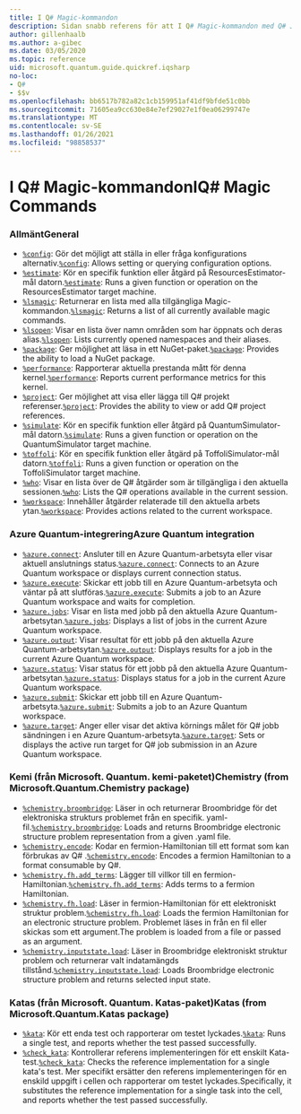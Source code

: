 ```yaml
---
title: I Q# Magic-kommandon
description: Sidan snabb referens för att I Q# Magic-kommandon med Q# Jupyter-anteckningsböcker
author: gillenhaalb
ms.author: a-gibec
ms.date: 03/05/2020
ms.topic: reference
uid: microsoft.quantum.guide.quickref.iqsharp
no-loc:
- Q#
- $$v
ms.openlocfilehash: bb6517b782a82c1cb159951af41df9bfde51c0bb
ms.sourcegitcommit: 71605ea9cc630e84e7ef29027e1f0ea06299747e
ms.translationtype: MT
ms.contentlocale: sv-SE
ms.lasthandoff: 01/26/2021
ms.locfileid: "98858537"
---
```

# <a name="ino-locq-magic-commands"></a><span data-ttu-id="822cd-103">I Q# Magic-kommandon</span><span class="sxs-lookup"><span data-stu-id="822cd-103">IQ# Magic Commands</span></span>

### <a name="general"></a><span data-ttu-id="822cd-104">Allmänt</span><span class="sxs-lookup"><span data-stu-id="822cd-104">General</span></span>

- <span data-ttu-id="822cd-105">[`%config`](xref:microsoft.quantum.iqsharp.magic-ref.config): Gör det möjligt att ställa in eller fråga konfigurations alternativ.</span><span class="sxs-lookup"><span data-stu-id="822cd-105">[`%config`](xref:microsoft.quantum.iqsharp.magic-ref.config): Allows setting or querying configuration options.</span></span>
- <span data-ttu-id="822cd-106">[`%estimate`](xref:microsoft.quantum.iqsharp.magic-ref.estimate): Kör en specifik funktion eller åtgärd på ResourcesEstimator-mål datorn.</span><span class="sxs-lookup"><span data-stu-id="822cd-106">[`%estimate`](xref:microsoft.quantum.iqsharp.magic-ref.estimate): Runs a given function or operation on the ResourcesEstimator target machine.</span></span>
- <span data-ttu-id="822cd-107">[`%lsmagic`](xref:microsoft.quantum.iqsharp.magic-ref.lsmagic): Returnerar en lista med alla tillgängliga Magic-kommandon.</span><span class="sxs-lookup"><span data-stu-id="822cd-107">[`%lsmagic`](xref:microsoft.quantum.iqsharp.magic-ref.lsmagic): Returns a list of all currently available magic commands.</span></span>
- <span data-ttu-id="822cd-108">[`%lsopen`](xref:microsoft.quantum.iqsharp.magic-ref.lsopen): Visar en lista över namn områden som har öppnats och deras alias.</span><span class="sxs-lookup"><span data-stu-id="822cd-108">[`%lsopen`](xref:microsoft.quantum.iqsharp.magic-ref.lsopen): Lists currently opened namespaces and their aliases.</span></span>
- <span data-ttu-id="822cd-109">[`%package`](xref:microsoft.quantum.iqsharp.magic-ref.package): Ger möjlighet att läsa in ett NuGet-paket.</span><span class="sxs-lookup"><span data-stu-id="822cd-109">[`%package`](xref:microsoft.quantum.iqsharp.magic-ref.package): Provides the ability to load a NuGet package.</span></span>
- <span data-ttu-id="822cd-110">[`%performance`](xref:microsoft.quantum.iqsharp.magic-ref.performance): Rapporterar aktuella prestanda mått för denna kernel.</span><span class="sxs-lookup"><span data-stu-id="822cd-110">[`%performance`](xref:microsoft.quantum.iqsharp.magic-ref.performance): Reports current performance metrics for this kernel.</span></span>
- <span data-ttu-id="822cd-111">[`%project`](xref:microsoft.quantum.iqsharp.magic-ref.project): Ger möjlighet att visa eller lägga till Q# projekt referenser.</span><span class="sxs-lookup"><span data-stu-id="822cd-111">[`%project`](xref:microsoft.quantum.iqsharp.magic-ref.project): Provides the ability to view or add Q# project references.</span></span> 
- <span data-ttu-id="822cd-112">[`%simulate`](xref:microsoft.quantum.iqsharp.magic-ref.simulate): Kör en specifik funktion eller åtgärd på QuantumSimulator-mål datorn.</span><span class="sxs-lookup"><span data-stu-id="822cd-112">[`%simulate`](xref:microsoft.quantum.iqsharp.magic-ref.simulate): Runs a given function or operation on the QuantumSimulator target machine.</span></span>
- <span data-ttu-id="822cd-113">[`%toffoli`](xref:microsoft.quantum.iqsharp.magic-ref.toffoli): Kör en specifik funktion eller åtgärd på ToffoliSimulator-mål datorn.</span><span class="sxs-lookup"><span data-stu-id="822cd-113">[`%toffoli`](xref:microsoft.quantum.iqsharp.magic-ref.toffoli): Runs a given function or operation on the ToffoliSimulator target machine.</span></span>
- <span data-ttu-id="822cd-114">[`%who`](xref:microsoft.quantum.iqsharp.magic-ref.who): Visar en lista över de Q# åtgärder som är tillgängliga i den aktuella sessionen.</span><span class="sxs-lookup"><span data-stu-id="822cd-114">[`%who`](xref:microsoft.quantum.iqsharp.magic-ref.who): Lists the Q# operations available in the current session.</span></span>
- <span data-ttu-id="822cd-115">[`%workspace`](xref:microsoft.quantum.iqsharp.magic-ref.workspace): Innehåller åtgärder relaterade till den aktuella arbets ytan.</span><span class="sxs-lookup"><span data-stu-id="822cd-115">[`%workspace`](xref:microsoft.quantum.iqsharp.magic-ref.workspace): Provides actions related to the current workspace.</span></span>

### <a name="azure-quantum-integration"></a><span data-ttu-id="822cd-116">Azure Quantum-integrering</span><span class="sxs-lookup"><span data-stu-id="822cd-116">Azure Quantum integration</span></span>

- <span data-ttu-id="822cd-117">[`%azure.connect`](xref:microsoft.quantum.iqsharp.magic-ref.azure.connect): Ansluter till en Azure Quantum-arbetsyta eller visar aktuell anslutnings status.</span><span class="sxs-lookup"><span data-stu-id="822cd-117">[`%azure.connect`](xref:microsoft.quantum.iqsharp.magic-ref.azure.connect): Connects to an Azure Quantum workspace or displays current connection status.</span></span>
- <span data-ttu-id="822cd-118">[`%azure.execute`](xref:microsoft.quantum.iqsharp.magic-ref.azure.execute): Skickar ett jobb till en Azure Quantum-arbetsyta och väntar på att slutföras.</span><span class="sxs-lookup"><span data-stu-id="822cd-118">[`%azure.execute`](xref:microsoft.quantum.iqsharp.magic-ref.azure.execute): Submits a job to an Azure Quantum workspace and waits for completion.</span></span>
- <span data-ttu-id="822cd-119">[`%azure.jobs`](xref:microsoft.quantum.iqsharp.magic-ref.azure.jobs): Visar en lista med jobb på den aktuella Azure Quantum-arbetsytan.</span><span class="sxs-lookup"><span data-stu-id="822cd-119">[`%azure.jobs`](xref:microsoft.quantum.iqsharp.magic-ref.azure.jobs): Displays a list of jobs in the current Azure Quantum workspace.</span></span>
- <span data-ttu-id="822cd-120">[`%azure.output`](xref:microsoft.quantum.iqsharp.magic-ref.azure.output): Visar resultat för ett jobb på den aktuella Azure Quantum-arbetsytan.</span><span class="sxs-lookup"><span data-stu-id="822cd-120">[`%azure.output`](xref:microsoft.quantum.iqsharp.magic-ref.azure.output): Displays results for a job in the current Azure Quantum workspace.</span></span>
- <span data-ttu-id="822cd-121">[`%azure.status`](xref:microsoft.quantum.iqsharp.magic-ref.azure.status): Visar status för ett jobb på den aktuella Azure Quantum-arbetsytan.</span><span class="sxs-lookup"><span data-stu-id="822cd-121">[`%azure.status`](xref:microsoft.quantum.iqsharp.magic-ref.azure.status): Displays status for a job in the current Azure Quantum workspace.</span></span>
- <span data-ttu-id="822cd-122">[`%azure.submit`](xref:microsoft.quantum.iqsharp.magic-ref.azure.submit): Skickar ett jobb till en Azure Quantum-arbetsyta.</span><span class="sxs-lookup"><span data-stu-id="822cd-122">[`%azure.submit`](xref:microsoft.quantum.iqsharp.magic-ref.azure.submit): Submits a job to an Azure Quantum workspace.</span></span>
- <span data-ttu-id="822cd-123">[`%azure.target`](xref:microsoft.quantum.iqsharp.magic-ref.azure.target): Anger eller visar det aktiva körnings målet för Q# jobb sändningen i en Azure Quantum-arbetsyta.</span><span class="sxs-lookup"><span data-stu-id="822cd-123">[`%azure.target`](xref:microsoft.quantum.iqsharp.magic-ref.azure.target): Sets or displays the active run target for Q# job submission in an Azure Quantum workspace.</span></span>

### <a name="chemistry-from-microsoftquantumchemistry-package"></a><span data-ttu-id="822cd-124">Kemi (från Microsoft. Quantum. kemi-paketet)</span><span class="sxs-lookup"><span data-stu-id="822cd-124">Chemistry (from Microsoft.Quantum.Chemistry package)</span></span>

- <span data-ttu-id="822cd-125">[`%chemistry.broombridge`](xref:microsoft.quantum.iqsharp.magic-ref.chemistry.broombridge): Läser in och returnerar Broombridge för det elektroniska strukturs problemet från en specifik. yaml-fil.</span><span class="sxs-lookup"><span data-stu-id="822cd-125">[`%chemistry.broombridge`](xref:microsoft.quantum.iqsharp.magic-ref.chemistry.broombridge): Loads and returns Broombridge electronic structure problem representation from a given .yaml file.</span></span>
- <span data-ttu-id="822cd-126">[`%chemistry.encode`](xref:microsoft.quantum.iqsharp.magic-ref.chemistry.encode): Kodar en fermion-Hamiltonian till ett format som kan förbrukas av Q# .</span><span class="sxs-lookup"><span data-stu-id="822cd-126">[`%chemistry.encode`](xref:microsoft.quantum.iqsharp.magic-ref.chemistry.encode): Encodes a fermion Hamiltonian to a format consumable by Q#.</span></span>
- <span data-ttu-id="822cd-127">[`%chemistry.fh.add_terms`](xref:microsoft.quantum.iqsharp.magic-ref.chemistry.fh.add_terms): Lägger till villkor till en fermion-Hamiltonian.</span><span class="sxs-lookup"><span data-stu-id="822cd-127">[`%chemistry.fh.add_terms`](xref:microsoft.quantum.iqsharp.magic-ref.chemistry.fh.add_terms): Adds terms to a fermion Hamiltonian.</span></span>
- <span data-ttu-id="822cd-128">[`%chemistry.fh.load`](xref:microsoft.quantum.iqsharp.magic-ref.chemistry.fh.load): Läser in fermion-Hamiltonian för ett elektroniskt struktur problem.</span><span class="sxs-lookup"><span data-stu-id="822cd-128">[`%chemistry.fh.load`](xref:microsoft.quantum.iqsharp.magic-ref.chemistry.fh.load): Loads the fermion Hamiltonian for an electronic structure problem.</span></span> <span data-ttu-id="822cd-129">Problemet läses in från en fil eller skickas som ett argument.</span><span class="sxs-lookup"><span data-stu-id="822cd-129">The problem is loaded from a file or passed as an argument.</span></span>
- <span data-ttu-id="822cd-130">[`%chemistry.inputstate.load`](xref:microsoft.quantum.iqsharp.magic-ref.chemistry.inputstate.load): Läser in Broombridge elektroniskt struktur problem och returnerar valt indatamängds tillstånd.</span><span class="sxs-lookup"><span data-stu-id="822cd-130">[`%chemistry.inputstate.load`](xref:microsoft.quantum.iqsharp.magic-ref.chemistry.inputstate.load): Loads Broombridge electronic structure problem and returns selected input state.</span></span>

### <a name="katas-from-microsoftquantumkatas-package"></a><span data-ttu-id="822cd-131">Katas (från Microsoft. Quantum. Katas-paket)</span><span class="sxs-lookup"><span data-stu-id="822cd-131">Katas (from Microsoft.Quantum.Katas package)</span></span>

- <span data-ttu-id="822cd-132">[`%kata`](xref:microsoft.quantum.iqsharp.magic-ref.kata): Kör ett enda test och rapporterar om testet lyckades.</span><span class="sxs-lookup"><span data-stu-id="822cd-132">[`%kata`](xref:microsoft.quantum.iqsharp.magic-ref.kata): Runs a single test, and reports whether the test passed successfully.</span></span>
- <span data-ttu-id="822cd-133">[`%check_kata`](xref:microsoft.quantum.iqsharp.magic-ref.check_kata): Kontrollerar referens implementeringen för ett enskilt Kata-test.</span><span class="sxs-lookup"><span data-stu-id="822cd-133">[`%check_kata`](xref:microsoft.quantum.iqsharp.magic-ref.check_kata): Checks the reference implementation for a single kata's test.</span></span>
    <span data-ttu-id="822cd-134">Mer specifikt ersätter den referens implementeringen för en enskild uppgift i cellen och rapporterar om testet lyckades.</span><span class="sxs-lookup"><span data-stu-id="822cd-134">Specifically, it substitutes the reference implementation for a single task into the cell, and reports whether the test passed successfully.</span></span>
